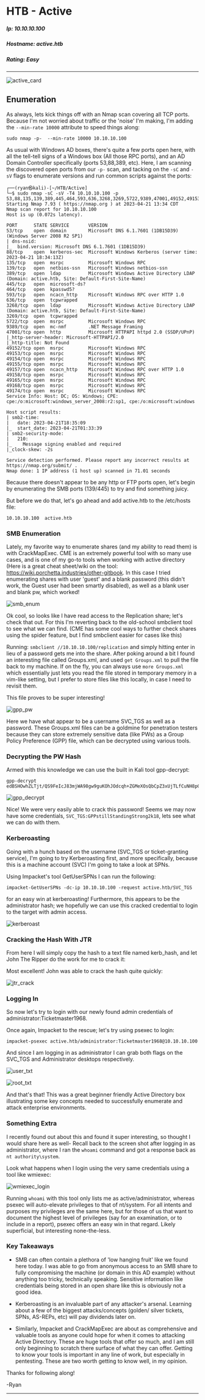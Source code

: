 # HTB - Active

##### Ip: 10.10.10.100
##### Hostname: active.htb
##### Rating: Easy

------------------------------------------------

![active_card](../assets/active_assets/active_card.png)

## Enumeration

As always, lets kick things off with an Nmap scan covering all TCP ports. Because I'm not worried about traffic or the 'noise' I'm making, I'm adding the `--min-rate 10000` attribute to speed things along:

```text
sudo nmap -p-  --min-rate 10000 10.10.10.100
```

As usual with Windows AD boxes, there's quite a few ports open here, with all the tell-tell signs of a Windows box (All those RPC ports), and an AD Domain Controller specifically (ports 53,88,389, etc). Here, I am scanning the discovered open ports from our `-p-` scan, and tacking on the `-sC` and `-sV` flags to enumerate versions and run common scripts against the ports:

```text
┌──(ryan㉿kali)-[~/HTB/Active]
└─$ sudo nmap -sC -sV -T4 10.10.10.100 -p 53,88,135,139,389,445,464,593,636,3268,3269,5722,9389,47001,49152,49153,49154,49155,49157,49158,49165,49168,49174
Starting Nmap 7.93 ( https://nmap.org ) at 2023-04-21 13:34 CDT
Nmap scan report for 10.10.10.100
Host is up (0.072s latency).

PORT      STATE SERVICE       VERSION
53/tcp    open  domain        Microsoft DNS 6.1.7601 (1DB15D39) (Windows Server 2008 R2 SP1)
| dns-nsid: 
|_  bind.version: Microsoft DNS 6.1.7601 (1DB15D39)
88/tcp    open  kerberos-sec  Microsoft Windows Kerberos (server time: 2023-04-21 18:34:13Z)
135/tcp   open  msrpc         Microsoft Windows RPC
139/tcp   open  netbios-ssn   Microsoft Windows netbios-ssn
389/tcp   open  ldap          Microsoft Windows Active Directory LDAP (Domain: active.htb, Site: Default-First-Site-Name)
445/tcp   open  microsoft-ds?
464/tcp   open  kpasswd5?
593/tcp   open  ncacn_http    Microsoft Windows RPC over HTTP 1.0
636/tcp   open  tcpwrapped
3268/tcp  open  ldap          Microsoft Windows Active Directory LDAP (Domain: active.htb, Site: Default-First-Site-Name)
3269/tcp  open  tcpwrapped
5722/tcp  open  msrpc         Microsoft Windows RPC
9389/tcp  open  mc-nmf        .NET Message Framing
47001/tcp open  http          Microsoft HTTPAPI httpd 2.0 (SSDP/UPnP)
|_http-server-header: Microsoft-HTTPAPI/2.0
|_http-title: Not Found
49152/tcp open  msrpc         Microsoft Windows RPC
49153/tcp open  msrpc         Microsoft Windows RPC
49154/tcp open  msrpc         Microsoft Windows RPC
49155/tcp open  msrpc         Microsoft Windows RPC
49157/tcp open  ncacn_http    Microsoft Windows RPC over HTTP 1.0
49158/tcp open  msrpc         Microsoft Windows RPC
49165/tcp open  msrpc         Microsoft Windows RPC
49168/tcp open  msrpc         Microsoft Windows RPC
49174/tcp open  msrpc         Microsoft Windows RPC
Service Info: Host: DC; OS: Windows; CPE: cpe:/o:microsoft:windows_server_2008:r2:sp1, cpe:/o:microsoft:windows

Host script results:
| smb2-time: 
|   date: 2023-04-21T18:35:09
|_  start_date: 2023-04-21T01:33:39
| smb2-security-mode: 
|   210: 
|_    Message signing enabled and required
|_clock-skew: -2s

Service detection performed. Please report any incorrect results at https://nmap.org/submit/ .
Nmap done: 1 IP address (1 host up) scanned in 71.01 seconds
```
Because there doesn't appear to be any http or FTP ports open, let's begin by enumerating the SMB ports (139/445) to try and find something juicy.

But before we do that, let's go ahead and add active.htb to the /etc/hosts file:

`10.10.10.100  active.htb`

### SMB Enumeration

Lately, my favorite way to enumerate shares (and my ability to read them) is with CrackMapExec. CME is an extremely powerful tool with so many use cases, and is one of my go-to tools when working with active directory (Here is a great cheat sheet/wiki on the tool: https://wiki.porchetta.industries/other-gitbook. In this case I tried enumerating shares with user 'guest' and a blank password (this didn't work, the Guest user had been smartly disabled), as well as a blank user and blank pw, which worked!

![smb_enum](../assets/active_assets/smb_enum.png)

Ok cool, so looks like I have read access to the Replication share; let's check that out. For this I'm reverting back to the old-school smbclient tool to see what we can find. (CME has some cool ways to further check shares using the spider feature, but I find smbclient easier for cases like this)

Running: `smbclient //10.10.10.100/replication` and simply hitting enter in lieu of a password gets me into the share. After poking around a bit I found an interesting file called Groups.xml, and used `get Groups.xml` to pull the file back to my machine. If on the fly, you can always use `more Groups.xml` which essentially just lets you read the file stored in temporary memory in a vim-like setting, but I prefer to store files like this locally, in case I need to revisit them.

This file proves to be super interesting!

![gpp_pw](../assets/active_assets/gpp_pw.png)

Here we have what appear to be a username SVC_TGS as well as a password. These Groups.xml files can be a goldmine for penetration testers because they can store extremely sensitive data (like PWs) as a Group Policy Preference (GPP) file, which can be decrypted using various tools. 

### Decrypting the PW Hash

Armed with this knowledge we can use the built in Kali tool gpp-decrypt:

```text
gpp-decrypt edBSHOwhZLTjt/QS9FeIcJ83mjWA98gw9guKOhJOdcqh+ZGMeXOsQbCpZ3xUjTLfCuNH8pG5aSVYdYw/NglVmQ
```
![gpp_decrypt](../assets/active_assets/gpp_decrypt.png)

Nice! We were very easily able to crack this password! Seems we may now have some credentials, 
`SVC_TGS:GPPstillStandingStrong2k18`, lets see what we can do with them. 

### Kerberoasting

Going with a hunch based on the username (SVC_TGS or ticket-granting service), I'm going to try Kerberoasting first, and more specifically, because this is a machine account (SVC) I'm going to take a look at SPNs.

Using Impacket's tool GetUserSPNs I can run the following:

`impacket-GetUserSPNs -dc-ip 10.10.10.100 -request active.htb/SVC_TGS`

for an easy win at kerberoasting! Furthermore, this appears to be the administrator hash; we hopefully we can use this cracked credential to login to the target with admin access. 

![kerberoast](../assets/active_assets/kerberoast.png)

### Cracking the Hash With JTR

From here I will simply copy the hash to a text file named kerb_hash, and let John The Ripper do the work for me to crack it:

Most excellent! John was able to crack the hash quite quickly:

![jtr_crack](../assets/active_assets/jtr_crack.png)

### Logging In

So now let's try to login with our newly found admin credentials of administrator:Ticketmaster1968.

Once again, Impacket to the rescue; let's try using psexec to login:

```text
impacket-psexec active.htb/administrator:Ticketmaster1968@10.10.10.100
```

And since I am logging in as administrator I can grab both flags on the SVC_TGS and Administrator desktops respectively.

![user_txt](../assets/active_assets/user_txt.png)

![root_txt](../assets/active_assets/root_txt.png)

And that's that! This was a great beginner friendly Active Directory box illustrating some key concepts needed to successfully enumerate and attack enterprise environments. 

### Something Extra

I recently found out about this and found it super interesting, so thought I would share here as well- Recall back to the screen shot after logging in as administrator, where I ran the `whoami` command and got a response back as `nt authority\system`.

Look what happens when I login using the very same credentials using a tool like wmiexec:

![wmiexec_login](../assets/active_assets/wmiexec_login.png)

Running `whoami` with this tool only lists me as active/administrator, whereas psexec will auto-elevate privileges to that of nt/system. For all intents and purposes my privileges are the same here, but for those of us that want to document the highest level of privileges (say for an examination, or to include in a report), psexec offers an easy win in that regard. Likely superficial, but interesting none-the-less. 

### Key Takeaways

- SMB can often contain a plethora of 'low hanging fruit' like we found here today. I was able to go from anonymous access to an SMB share to fully compromising the machine (or domain in this AD example) without anything too tricky, technically speaking. Sensitive information like credentials being stored in an open share like this is obviously not a good idea.

- Kerberoasting is an invaluable part of any attacker's arsenal. Learning about a few of the biggest attacks/concepts (golden/ silver tickets, SPNs, AS-REPs, etc) will pay dividends later on. 

- Similarly, Impacket and CrackMapExec are about as comprehensive and valuable tools as anyone could hope for when it comes to attacking Active Directory. These are huge tools that offer so much, and I am still only beginning to scratch there surface of what they can offer. Getting to know your tools is important in any line of work, but especially in pentesting. These are two worth getting to know well, in my opinion. 

Thanks for following along!

-Ryan

------------------------------------------------------------------------
